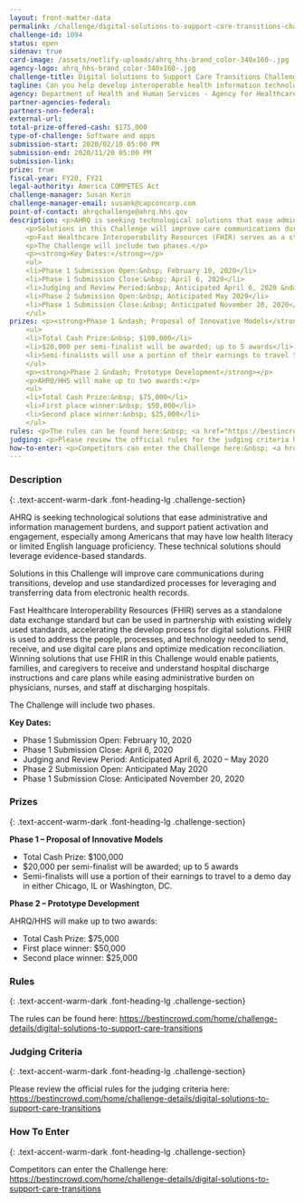```yaml
---
layout: front-matter-data
permalink: /challenge/digital-solutions-to-support-care-transitions-challenge/
challenge-id: 1094
status: open
sidenav: true
card-image: /assets/netlify-uploads/ahrq_hhs-brand_color-340x160-.jpg
agency-logo: ahrq_hhs-brand_color-340x160-.jpg
challenge-title: Digital Solutions to Support Care Transitions Challenge
tagline: Can you help develop interoperable health information technology (IT) solutions that engage patients and family caregivers during care transitions from in-patient hospital care to home (community living)?
agency: Department of Health and Human Services - Agency for Healthcare Research and Quality
partner-agencies-federal:
partners-non-federal:
external-url:
total-prize-offered-cash: $175,000
type-of-challenge: Software and apps
submission-start: 2020/02/10 05:00 PM
submission-end: 2020/11/20 05:00 PM
submission-link:
prize: true
fiscal-year: FY20, FY21
legal-authority: America COMPETES Act
challenge-manager: Susan Kerin
challenge-manager-email: susank@capconcorp.com
point-of-contact: ahrqchallenge@ahrq.hhs.gov
description: <p>AHRQ is seeking technological solutions that ease administrative and information management burdens, and support patient activation and engagement, especially among Americans that may have low health literacy or limited English language proficiency. These technical solutions should leverage evidence-based standards.</p>
    <p>Solutions in this Challenge will improve care communications during transitions, develop and use standardized processes for leveraging and transferring data from electronic health records.</p>
    <p>Fast Healthcare Interoperability Resources (FHIR) serves as a standalone data exchange standard but can be used in partnership with existing widely used standards, accelerating the develop process for digital solutions. FHIR is used to address the people, processes, and technology needed to send, receive, and use digital care plans and optimize medication reconciliation.&nbsp; Winning solutions that use FHIR in this Challenge would enable patients, families, and caregivers to receive and understand hospital discharge instructions and care plans while easing administrative burden on physicians, nurses, and staff at discharging hospitals.</p>
    <p>The Challenge will include two phases.</p>
    <p><strong>Key Dates:</strong></p>
    <ul>
    <li>Phase 1 Submission Open:&nbsp; February 10, 2020</li>
    <li>Phase 1 Submission Close:&nbsp; April 6, 2020</li>
    <li>Judging and Review Period:&nbsp; Anticipated April 6, 2020 &ndash; May 2020</li>
    <li>Phase 2 Submission Open:&nbsp; Anticipated May 2020</li>
    <li>Phase 1 Submission Close:&nbsp; Anticipated November 20, 2020</li>
    </ul>
prizes: <p><strong>Phase 1 &ndash; Proposal of Innovative Models</strong></p>
    <ul>
    <li>Total Cash Prize:&nbsp; $100,000</li>
    <li>$20,000 per semi-finalist will be awarded; up to 5 awards</li>
    <li>Semi-finalists will use a portion of their earnings to travel to a demo day in either Chicago, IL or Washington, DC.</li>
    </ul>
    <p><strong>Phase 2 &ndash; Prototype Development</strong></p>
    <p>AHRQ/HHS will make up to two awards:</p>
    <ul>
    <li>Total Cash Prize:&nbsp; $75,000</li>
    <li>First place winner:&nbsp; $50,000</li>
    <li>Second place winner:&nbsp; $25,000</li>
    </ul>
rules: <p>The rules can be found here:&nbsp; <a href="https://bestincrowd.com/home/challenge-details/digital-solutions-to-support-care-transitions" target="_blank" rel="noopener">https://bestincrowd.com/home/challenge-details/digital-solutions-to-support-care-transitions</a></p>
judging: <p>Please review the official rules for the judging criteria here:&nbsp; <a href="https://bestincrowd.com/home/challenge-details/digital-solutions-to-support-care-transitions" target="_blank" rel="noopener">https://bestincrowd.com/home/challenge-details/digital-solutions-to-support-care-transitions</a></p>
how-to-enter: <p>Competitors can enter the Challenge here:&nbsp; <a href="https://bestincrowd.com/home/challenge-details/digital-solutions-to-support-care-transitions" target="_blank" rel="noopener">https://bestincrowd.com/home/challenge-details/digital-solutions-to-support-care-transitions</a></p>
---
```




<!-- Description start -->
### Description
{: .text-accent-warm-dark .font-heading-lg .challenge-section}

<p>AHRQ is seeking technological solutions that ease administrative and information management burdens, and support patient activation and engagement, especially among Americans that may have low health literacy or limited English language proficiency. These technical solutions should leverage evidence-based standards.</p>
<p>Solutions in this Challenge will improve care communications during transitions, develop and use standardized processes for leveraging and transferring data from electronic health records.</p>
<p>Fast Healthcare Interoperability Resources (FHIR) serves as a standalone data exchange standard but can be used in partnership with existing widely used standards, accelerating the develop process for digital solutions. FHIR is used to address the people, processes, and technology needed to send, receive, and use digital care plans and optimize medication reconciliation.&nbsp; Winning solutions that use FHIR in this Challenge would enable patients, families, and caregivers to receive and understand hospital discharge instructions and care plans while easing administrative burden on physicians, nurses, and staff at discharging hospitals.</p>
<p>The Challenge will include two phases.</p>
<p><strong>Key Dates:</strong></p>
<ul>
<li>Phase 1 Submission Open: February 10, 2020</li>
<li>Phase 1 Submission Close: April 6, 2020</li>
<li>Judging and Review Period: Anticipated April 6, 2020 &ndash; May 2020</li>
<li>Phase 2 Submission Open: Anticipated May 2020</li>
<li>Phase 1 Submission Close: Anticipated November 20, 2020</li>
</ul>


<!-- Prizes start -->
### Prizes
{: .text-accent-warm-dark .font-heading-lg .challenge-section}

<p><strong>Phase 1 &ndash; Proposal of Innovative Models</strong></p>
<ul>
<li>Total Cash Prize: $100,000</li>
<li>$20,000 per semi-finalist will be awarded; up to 5 awards</li>
<li>Semi-finalists will use a portion of their earnings to travel to a demo day in either Chicago, IL or Washington, DC.</li>
</ul>
<p><strong>Phase 2 &ndash; Prototype Development</strong></p>
<p>AHRQ/HHS will make up to two awards:</p>
<ul>
<li>Total Cash Prize: $75,000</li>
<li>First place winner: $50,000</li>
<li>Second place winner: $25,000</li>
</ul>

<!-- Rules start -->
### Rules 
{: .text-accent-warm-dark .font-heading-lg .challenge-section}

<p>The rules can be found here: <a href="https://bestincrowd.com/home/challenge-details/digital-solutions-to-support-care-transitions" target="_blank" rel="noopener">https://bestincrowd.com/home/challenge-details/digital-solutions-to-support-care-transitions</a></p>

<!-- Judging start -->
### Judging Criteria
{: .text-accent-warm-dark .font-heading-lg .challenge-section}

<p>Please review the official rules for the judging criteria here: <a href="https://bestincrowd.com/home/challenge-details/digital-solutions-to-support-care-transitions" target="_blank" rel="noopener">https://bestincrowd.com/home/challenge-details/digital-solutions-to-support-care-transitions</a></p>

<!--  How To Enter start -->
### How To Enter
{: .text-accent-warm-dark .font-heading-lg .challenge-section}

<p>Competitors can enter the Challenge here: <a href="https://bestincrowd.com/home/challenge-details/digital-solutions-to-support-care-transitions" target="_blank" rel="noopener">https://bestincrowd.com/home/challenge-details/digital-solutions-to-support-care-transitions</a></p>
